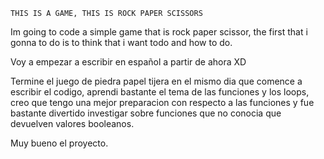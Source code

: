 	THIS IS A GAME, THIS IS ROCK PAPER SCISSORS

Im going to code a simple game that is rock paper scissor, the first that i gonna to do is to think that i want todo and how to do.


Voy a empezar a escribir en español a partir de ahora XD

Termine el juego de piedra papel tijera en el mismo dia que comence a escribir el codigo, aprendi bastante el tema de las funciones y los loops, creo que tengo una mejor preparacion con respecto a las funciones y fue bastante divertido investigar sobre funciones que no conocia que devuelven valores booleanos.

Muy bueno el proyecto.
